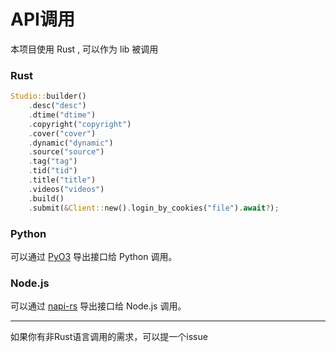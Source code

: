 # API调用
本项目使用 Rust , 可以作为 lib 被调用
### Rust
```rust
Studio::builder()
    .desc("desc")
    .dtime("dtime")
    .copyright("copyright")
    .cover("cover")
    .dynamic("dynamic")
    .source("source")
    .tag("tag")
    .tid("tid")
    .title("title")
    .videos("videos")
    .build()
    .submit(&Client::new().login_by_cookies("file").await?);
```
### Python
可以通过 [PyO3](https://github.com/PyO3/pyo3) 
导出接口给 Python 调用。
### Node.js
可以通过 [napi-rs](https://github.com/napi-rs/napi-rs)
导出接口给 Node.js 调用。

___
如果你有非Rust语言调用的需求，可以提一个issue
